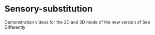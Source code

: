 # Sensory-substitution
Demonstration videos for the 2D and 3D mode of the new version of See Differently
